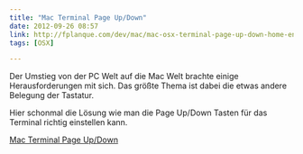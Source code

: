 ```yaml
---
title: "Mac Terminal Page Up/Down"
date: 2012-09-26 08:57
link: http://fplanque.com/dev/mac/mac-osx-terminal-page-up-down-home-end-of-line
tags: [OSX]

---
```

Der Umstieg von der PC Welt auf die Mac Welt brachte einige Herausforderungen mit sich. Das größte Thema ist dabei die etwas andere Belegung der Tastatur.

Hier schonmal die Lösung wie man die Page Up/Down Tasten für das Terminal richtig einstellen kann.

[Mac Terminal Page Up/Down](http://fplanque.com/dev/mac/mac-osx-terminal-page-up-down-home-end-of-line)

